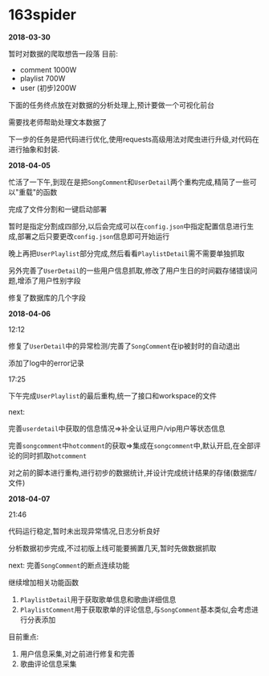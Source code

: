 # 163spider
**2018-03-30**

暂时对数据的爬取想告一段落
目前:

- comment 1000W
- playlist 700W
- user (初步)200W

下面的任务终点放在对数据的分析处理上,预计要做一个可视化前台

需要找老师帮助处理文本数据了

下一步的任务是把代码进行优化,使用requests高级用法对爬虫进行升级,对代码在进行抽象和封装.

**2018-04-05**

忙活了一下午,到现在是把`SongComment`和`UserDetail`两个重构完成,精简了一些可以"重载"的函数

完成了文件分割和一键启动部署

暂时是指定分割成四部分,以后会完成可以在`config.json`中指定配置信息进行生成,部署之后只要更改`config.json`信息即可开始运行

晚上再把`UserPlaylist`部分完成,然后看看`PlaylistDetail`需不需要单独抓取

另外完善了`UserDetail`的一些用户信息抓取,修改了用户生日的时间戳存储错误问题,增添了用户性别字段

修复了数据库的几个字段

**2018-04-06**

12:12

修复了`UserDetail`中的异常检测/完善了`SongComment`在ip被封时的自动退出

添加了log中的error记录

17:25

下午完成`UserPlaylist`的最后重构,统一了接口和workspace的文件

next:

完善`userdetail`中获取的信息情况=>补全认证用户/vip用户等状态信息

完善`songcomment`中`hotcomment`的获取=>集成在`songcomment`中,默认开启,在全部评论的同时抓取`hotcomment`

对之前的脚本进行重构,进行初步的数据统计,并设计完成统计结果的存储(数据库/文件)

**2018-04-07**

21:46

代码运行稳定,暂时未出现异常情况,日志分析良好

分析数据初步完成,不过初版上线可能要搁置几天,暂时先做数据抓取

next:
完善`SongComment`的断点连续功能

继续增加相关功能函数

1. `PlaylistDetail`用于获取歌单信息和歌曲详细信息
2. `PlaylistComment`用于获取歌单的评论信息,与`SongComment`基本类似,会考虑进行分表添加

目前重点:

1. 用户信息采集,对之前进行修复和完善
2. 歌曲评论信息采集